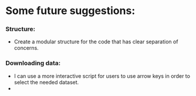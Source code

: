 # Some future suggestions:

### Structure:
- Create a modular structure for the code that has clear separation of concerns.

### Downloading data:
- I can use a more interactive script for users to use arrow keys in order to select the needed dataset.
- 